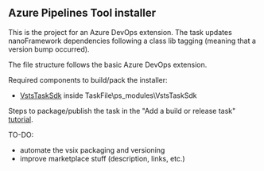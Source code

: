 ## Azure Pipelines Tool installer

This is the project for an Azure DevOps extension. The task updates nanoFramework dependencies following a class lib tagging (meaning that a version bump occurred).

The file structure follows the basic Azure DevOps extension.

Required components to build/pack the installer:
- [VstsTaskSdk](https://github.com/Microsoft/azure-pipelines-task-lib/tree/master/powershell) inside TaskFile\ps_modules\VstsTaskSdk

Steps to package/publish the task in the "Add a build or release task" [tutorial](https://docs.microsoft.com/en-us/azure/devops/extend/develop/add-build-task?view=vsts#packageext).

TO-DO:
- automate the vsix packaging and versioning 
- improve marketplace stuff (description, links, etc.)